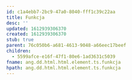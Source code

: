 ```yaml
---
id: c1a4ebb7-2bc9-47a0-8040-fff1c39c22aa
title: Funkcja
desc: ''
updated: 1612939306370
created: 1612939306370
stub: true
parent: 76c050b6-a681-4613-9048-a66eec17beef
children:
  - 5599afce-e16f-47f1-80e6-1ad3631c5039
fname: ang.dd.html.html.element.ts.funkcja
hpath: ang.dd.html.html.element.ts.funkcja
---
```




